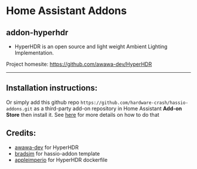# Home Assistant Addons

## addon-hyperhdr
  - HyperHDR is an open source and light weight Ambient Lighting Implementation.
  
  Project homesite: https://github.com/awawa-dev/HyperHDR

***

## Installation instructions:


Or simply add this github repo `https://github.com/hardware-crash/hassio-addons.git` as a third-party add-on repository in Home Assistant **Add-on Store** then install it.
See [here](https://www.home-assistant.io/hassio/installing_third_party_addons/) for more details on how to do that

## Credits:
- [awawa-dev](https://github.com/awawa-dev/HyperHDR) for HyperHDR  
- [bradsjm](https://github.com/bradsjm/hassio-addons) for hassio-addon template  
- [appleimperio](https://github.com/appleimperio/docker-hyperhdr) for HyperHDR dockerfile  
